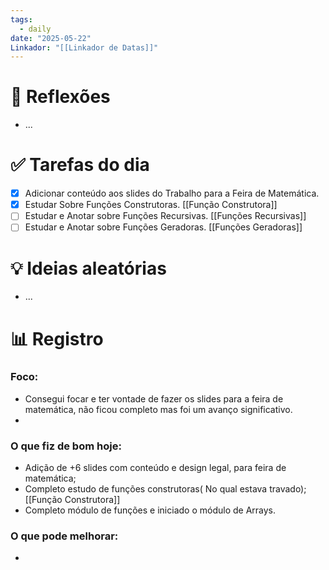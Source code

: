 ```yaml
---
tags:
  - daily
date: "2025-05-22"
Linkador: "[[Linkador de Datas]]"
---
```


# 🧠 Reflexões
- ...

# ✅ Tarefas do dia
- [x] Adicionar conteúdo aos slides do Trabalho para a Feira de Matemática.
- [x] Estudar Sobre Funções Construtoras. [[Função Construtora]]
- [ ] Estudar e Anotar sobre Funções Recursivas. [[Funções Recursivas]]
- [ ] Estudar e Anotar sobre Funções Geradoras. [[Funções Geradoras]]

# 💡 Ideias aleatórias
- ...

# 📊 Registro

### Foco:
- Consegui focar e ter vontade de fazer os slides para a feira de matemática, não ficou completo mas foi um avanço significativo.
- 

### O que fiz de bom hoje:
- Adição de +6 slides com conteúdo e design legal, para feira de matemática;
- Completo estudo de funções construtoras( No qual estava travado); [[Função Construtora]]
- Completo módulo de funções e iniciado o módulo de Arrays.

### O que pode melhorar:
- 